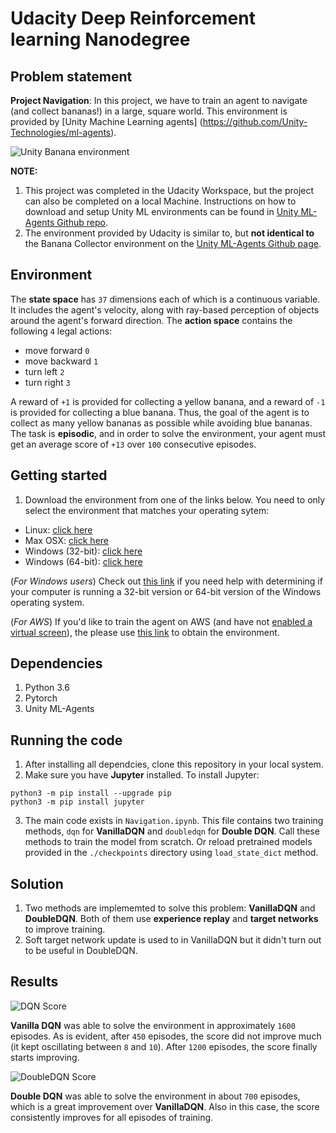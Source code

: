 # Udacity Deep Reinforcement learning Nanodegree
## Problem statement
**Project Navigation**: In this project, we have to train an agent to navigate (and collect bananas!) in a large, square world. This environment is provided by [Unity Machine Learning agents] (https://github.com/Unity-Technologies/ml-agents).

![Unity Banana environment](https://s3.amazonaws.com/video.udacity-data.com/topher/2018/June/5b1ab4b0_banana/banana.gif)

**NOTE:**
1. This project was completed in the Udacity Workspace, but the project can also be completed on a local Machine. Instructions on how to download and setup Unity ML environments can be found in [Unity ML-Agents Github repo](https://github.com/Unity-Technologies/ml-agents). 
2. The environment provided by Udacity is similar to, but **not identical to** the Banana Collector environment on the [Unity ML-Agents Github page](https://github.com/Unity-Technologies/ml-agents/blob/master/docs/Learning-Environment-Examples.md#banana-collector). 

## Environment
The **state space** has `37` dimensions each of which is a continuous variable. It includes the agent's velocity, along with ray-based perception of objects around the agent's forward direction.
The **action space** contains the following `4` legal actions: 
- move forward `0`
- move backward `1`
- turn left `2`
- turn right `3`

A reward of `+1` is provided for collecting a yellow banana, and a reward of `-1` is provided for collecting a blue banana. Thus, the goal of the agent is to collect as many yellow bananas as possible while avoiding blue bananas.
The task is **episodic**, and in order to solve the environment, your agent must get an average score of `+13` over `100` consecutive episodes.

## Getting started
1. Download the environment from one of the links below. You need to only select the environment that matches your operating sytem:
 - Linux: [click here](https://s3-us-west-1.amazonaws.com/udacity-drlnd/P1/Banana/Banana_Linux.zip)
 - Max OSX: [click here](https://s3-us-west-1.amazonaws.com/udacity-drlnd/P1/Banana/Banana.app.zip)
 - Windows (32-bit): [click here](https://s3-us-west-1.amazonaws.com/udacity-drlnd/P1/Banana/Banana_Windows_x86.zip)
 - Windows (64-bit): [click here](https://s3-us-west-1.amazonaws.com/udacity-drlnd/P1/Banana/Banana_Windows_x86_64.zip)
 
 (*For Windows users*) Check out [this link](https://support.microsoft.com/en-us/help/827218/how-to-determine-whether-a-computer-is-running-a-32-bit-version-or-64) if you need help with determining if your computer is running a 32-bit version or 64-bit version of the Windows operating system.
 
 (*For AWS*) If you'd like to train the agent on AWS (and have not [enabled a virtual screen](https://github.com/Unity-Technologies/ml-agents/blob/master/docs/Training-on-Amazon-Web-Service.md)), the please use [this link](https://s3-us-west-1.amazonaws.com/udacity-drlnd/P1/Banana/Banana_Linux_NoVis.zip) to obtain the environment.

## Dependencies
1. Python 3.6
2. Pytorch
3. Unity ML-Agents

## Running the code
1. After installing all dependcies, clone this repository in your local system.
2. Make sure you have **Jupyter** installed. To install Jupyter:
```
python3 -m pip install --upgrade pip
python3 -m pip install jupyter
```
3. The main code exists in `Navigation.ipynb`. This file contains two training methods, `dqn` for **VanillaDQN** and `doubledqn` for **Double DQN**. Call these methods to train the model from scratch. Or reload pretrained models provided in the `./checkpoints` directory using `load_state_dict` method.

## Solution
1. Two methods are implememted to solve this problem: **VanillaDQN** and **DoubleDQN**. Both of them use **experience replay** and **target networks** to improve training.
2. Soft target network update is used to in VanillaDQN but it didn't turn out to be useful in DoubleDQN.

## Results
![DQN Score](https://github.com/thedatamonk/Unity-Banana-Navigation/blob/master/plots/dqn_score.png)

**Vanilla DQN** was able to solve the environment in approximately `1600` episodes. As is evident, after `450` episodes, the score did not improve much (it kept oscillating between `8` and `10`). After `1200` episodes, the score finally starts improving.

![DoubleDQN Score](https://github.com/thedatamonk/Unity-Banana-Navigation/blob/master/plots/doubledqn_score.png)

**Double DQN** was able to solve the environment in about `700` episodes, which is a great improvement over **VanillaDQN**. Also in this case, the score consistently improves for all episodes of training. 
